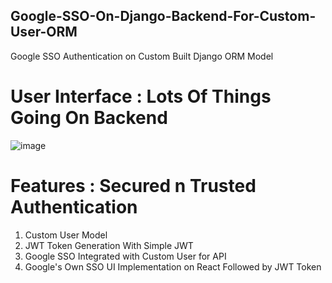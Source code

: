## Google-SSO-On-Django-Backend-For-Custom-User-ORM
Google SSO Authentication on Custom Built Django ORM Model

# User Interface : Lots Of Things Going On Backend
![image](https://github.com/saumojit/Google-SSO-On-Django-Backend-For-Custom-User-ORM/assets/51822304/0b12effc-7e8d-4974-99a1-3f1c6afb999c)


# Features : Secured n Trusted Authentication
1. Custom User Model 
2. JWT Token Generation With Simple JWT
3. Google SSO Integrated with Custom User for API 
4. Google's Own SSO UI Implementation on React Followed by JWT Token 
